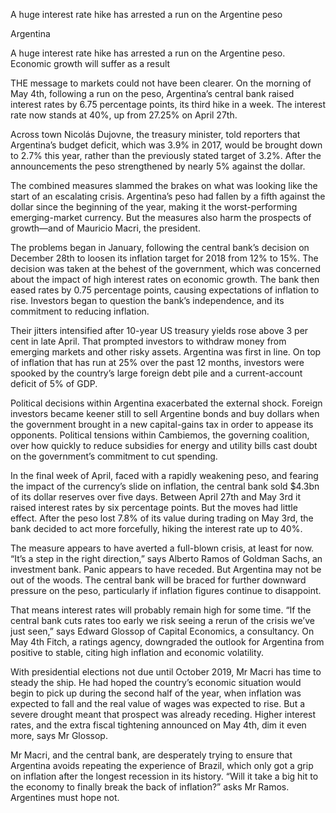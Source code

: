 A huge interest rate hike has arrested a run on the Argentine peso

Argentina

A huge interest rate hike has arrested a run on the Argentine peso. Economic growth will suffer as a result

THE message to markets could not have been clearer. On the morning of May 4th, following a run on the peso, Argentina’s central bank raised interest rates by 6.75 percentage points, its third hike in a week. The interest rate now stands at 40%, up from 27.25% on April 27th.

Across town Nicolás Dujovne, the treasury minister, told reporters that Argentina’s budget deficit, which was 3.9% in 2017, would be brought down to 2.7% this year, rather than the previously stated target of 3.2%. After the announcements the peso strengthened by nearly 5% against the dollar.

The combined measures slammed the brakes on what was looking like the start of an escalating crisis. Argentina’s peso had fallen by a fifth against the dollar since the beginning of the year, making it the worst-performing emerging-market currency. But the measures also harm the prospects of growth—and of Mauricio Macri, the president.

The problems began in January, following the central bank’s decision on December 28th to loosen its inflation target for 2018 from 12% to 15%. The decision was taken at the behest of the government, which was concerned about the impact of high interest rates on economic growth. The bank then eased rates by 0.75 percentage points, causing expectations of inflation to rise. Investors began to question the bank’s independence, and its commitment to reducing inflation.

Their jitters intensified after 10-year US treasury yields rose above 3 per cent in late April. That prompted investors to withdraw money from emerging markets and other risky assets. Argentina was first in line. On top of inflation that has run at 25% over the past 12 months, investors were spooked by the country’s large foreign debt pile and a current-account deficit of 5% of GDP.

Political decisions within Argentina exacerbated the external shock. Foreign investors became keener still to sell Argentine bonds and buy dollars when the government brought in a new capital-gains tax in order to appease its opponents. Political tensions within Cambiemos, the governing coalition, over how quickly to reduce subsidies for energy and utility bills cast doubt on the government’s commitment to cut spending.

In the final week of April, faced with a rapidly weakening peso, and fearing the impact of the currency’s slide on inflation, the central bank sold $4.3bn of its dollar reserves over five days. Between April 27th and May 3rd it raised interest rates by six percentage points. But the moves had little effect. After the peso lost 7.8% of its value during trading on May 3rd, the bank decided to act more forcefully, hiking the interest rate up to 40%.

The measure appears to have averted a full-blown crisis, at least for now. “It’s a step in the right direction,” says Alberto Ramos of Goldman Sachs, an investment bank. Panic appears to have receded. But Argentina may not be out of the woods. The central bank will be braced for further downward pressure on the peso, particularly if inflation figures continue to disappoint.

That means interest rates will probably remain high for some time. “If the central bank cuts rates too early we risk seeing a rerun of the crisis we’ve just seen,” says Edward Glossop of Capital Economics, a consultancy. On May 4th Fitch, a ratings agency, downgraded the outlook for Argentina from positive to stable, citing high inflation and economic volatility.

With presidential elections not due until October 2019, Mr Macri has time to steady the ship. He had hoped the country’s economic situation would begin to pick up during the second half of the year, when inflation was expected to fall and the real value of wages was expected to rise. But a severe drought meant that prospect was already receding. Higher interest rates, and the extra fiscal tightening announced on May 4th, dim it even more, says Mr Glossop.

Mr Macri, and the central bank, are desperately trying to ensure that Argentina avoids repeating the experience of Brazil, which only got a grip on inflation after the longest recession in its history. “Will it take a big hit to the economy to finally break the back of inflation?” asks Mr Ramos. Argentines must hope not.

 